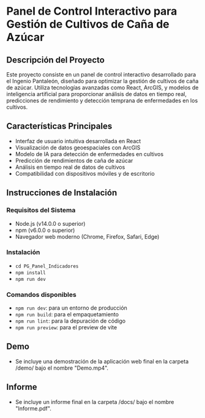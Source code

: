 # Panel de Control Interactivo para Gestión de Cultivos de Caña de Azúcar

## Descripción del Proyecto

Este proyecto consiste en un panel de control interactivo desarrollado para el Ingenio Pantaleón, diseñado para optimizar la gestión de cultivos de caña de azúcar. Utiliza tecnologías avanzadas como React, ArcGIS, y modelos de inteligencia artificial para proporcionar análisis de datos en tiempo real, predicciones de rendimiento y detección temprana de enfermedades en los cultivos.

## Características Principales

- Interfaz de usuario intuitiva desarrollada en React
- Visualización de datos geoespaciales con ArcGIS
- Modelo de IA para detección de enfermedades en cultivos
- Predicción de rendimientos de caña de azúcar
- Análisis en tiempo real de datos de cultivos
- Compatibilidad con dispositivos móviles y de escritorio

## Instrucciones de Instalación

### Requisitos del Sistema

- Node.js (v14.0.0 o superior)
- npm (v6.0.0 o superior)
- Navegador web moderno (Chrome, Firefox, Safari, Edge)

### Instalación

- `cd PG_Panel_Indicadores`
- `npm install`
- `npm run dev`

### Comandos disponibles
- `npm run dev`: para un entorno de producción
- `npm run build`: para el empaquetamiento
- `npm run lint`: para la depuración de código
- `npm run preview`: para el preview de vite

## Demo

- Se incluye una demostración de la aplicación web final en la carpeta /demo/ bajo el nombre "Demo.mp4".

## Informe

- Se incluye un informe final en la carpeta /docs/ bajo el nombre "Informe.pdf".
